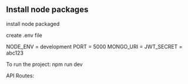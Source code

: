 ## Install node packages
install node packaged


create .env file 

NODE_ENV = development
PORT = 5000
MONGO_URI = 
JWT_SECRET = abc123


To run the project: npm run dev

API Routes:



